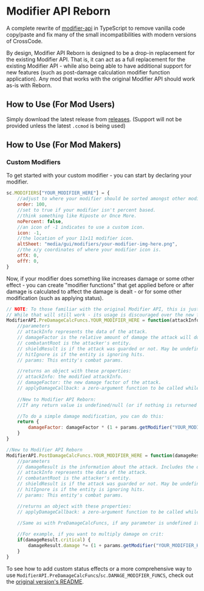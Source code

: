 # Modifier API Reborn
A complete rewrite of [modifier-api](https://github.com/Hsifnus/modifier-api) in TypeScript to remove vanilla code copy/paste and fix many of the small incompatibilities with modern versions of CrossCode.

By design, Modifier API Reborn is designed to be a drop-in replacement for the existing Modifier API. That is, it can act as a full replacement for the existing Modifier API - while also being able to have additional support for new features (such as post-damage calculation modifier function application). Any mod that works with the original Modifier API should work as-is with Reborn.

## How to Use (For Mod Users)
Simply download the latest release from [releases](https://github.com/EL20202/crosscode-modifier-api-rewritten/releases/latest). (Support will not be provided unless the latest `.ccmod` is being used)

## How to Use (For Mod Makers)
### Custom Modifiers
To get started with your custom modifier - you can start by declaring your modifier.
```js
sc.MODIFIERS["YOUR_MODIFIER_HERE"] = {
    //adjust to where your modifier should be sorted amongst other modifiers.
    order: 100,
    //set to true if your modifier isn't percent based.
    //think something like Riposte or Once More.
    noPercent: false,
    //an icon of -1 indicates to use a custom icon.
    icon: -1,
    //the location of your 11x11 modifier icon.
    altSheet: "media/gui/modifiers/your-modifier-img-here.png",
    //the x/y coordinates of where your modifier icon is.
    offX: 0,
    offY: 0,
}
```

Now, if your modifier does something like increases damage or some other effect - you can create "modifier functions" that get applied before or after damage is calculated to affect the damage is dealt - or for some other modification (such as applying status).
```js
// NOTE: To those familiar with the original Modifier API, this is just the same as what sc.DAMAGE_MODIFIER_FUNCS was.
// While that will still work - its usage is discouraged over the new form.
ModifierAPI.PreDamageCalcFuncs.YOUR_MODIFIER_HERE = function(attackInfo, damageFactor, combatantRoot, shieldResult, hitIgnore, params) {
    //parameters
    // attackInfo represents the data of the attack.
    // damageFactor is the relative amount of damage the attack will do.
    // combatantRoot is the attacker's entity.
    // shieldResult is if the attack was guarded or not. May be undefined.
    // hitIgnore is if the entity is ignoring hits.
    // params: This entity's combat params.

    //returns an object with these properties:
    // attackInfo: the modified attackInfo.
    // damageFactor: the new damage factor of the attack.
    // applyDamageCallback: a zero-argument function to be called while damage is applied.
    
    //New to Modifier API Reborn:
    //If any return value is undefined/null (or if nothing is returned at all), its value will remain unchanged.

    //To do a simple damage modification, you can do this:
    return {
        damageFactor: damageFactor * (1 + params.getModifier("YOUR_MODIFIER_HERE"))
    }
}

//New to Modifier API Reborn
ModifierAPI.PostDamageCalcFuncs.YOUR_MODIFIER_HERE = function(damageResult, attackInfo, combatant, shieldResult, hitIgnore, params) {
    //parameters
    // damageResult is the information about the attack. Includes the damage, if the attack was critical, among other things.
    // attackInfo represents the data of the attack.
    // combatantRoot is the attacker's entity.
    // shieldResult is if the attack was guarded or not. May be undefined.
    // hitIgnore is if the entity is ignoring hits.
    // params: This entity's combat params.

    //returns an object with these properties:
    // applyDamageCallback: a zero-argument function to be called while damage is applied.
    
    //Same as with PreDamageCalcFuncs, if any parameter is undefined it will be otherwise ignored.

    //For example, if you want to multiply damage on crit:
    if(damageResult.critical) {
        damageResult.damage *= (1 + params.getModifier("YOUR_MODIFIER_HERE"));
    }
}
```

To see how to add custom status effects or a more comprehensive way to use `ModifierAPI.PreDamageCalcFuncs`/`sc.DAMAGE_MODIFIER_FUNCS`, check out the [original version's README](https://github.com/Hsifnus/modifier-api#supported-features).